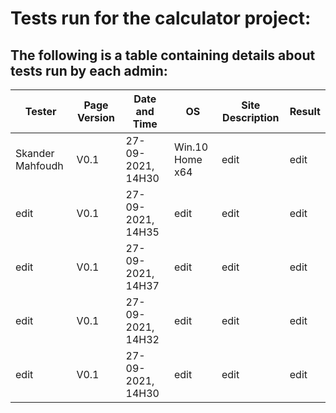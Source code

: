 # Tests run for the calculator project:
## The following is a table containing details about tests run by each admin:

| Tester           | Page Version  | Date and Time     |    OS             | Site Description  | Result       |
| -------------    | ------------- | -------------     | ------            | -------------     |------------- |
| Skander Mahfoudh | V0.1          | 27-09-2021, 14H30 | Win.10 Home x64   | edit              | edit         | 
| edit             | V0.1          | 27-09-2021, 14H35 | edit              | edit              | edit         |
| edit             | V0.1          | 27-09-2021, 14H37 | edit              | edit              | edit         | 
| edit             | V0.1          | 27-09-2021, 14H32 | edit              | edit              | edit         | 
| edit             | V0.1          | 27-09-2021, 14H30 | edit              | edit              | edit         | 
